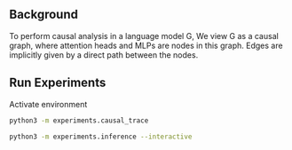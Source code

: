## Background

To perform causal analysis in a language model G, We view G as a causal graph, where attention heads and MLPs are nodes in this graph. Edges are implicitly given by a direct path between the nodes.

## Run Experiments
Activate environment
```bash
python3 -m experiments.causal_trace
```

```bash
python3 -m experiments.inference --interactive
```